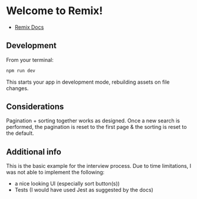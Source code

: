 # Welcome to Remix!

- [Remix Docs](https://remix.run/docs)

## Development

From your terminal:

```sh
npm run dev
```

This starts your app in development mode, rebuilding assets on file changes.

## Considerations

Pagination + sorting together works as designed. Once a new search is performed, the pagination is reset to the first page & the sorting is reset to the default.

## Additional info

This is the basic example for the interview process. Due to time limitations, I was not able to implement the following:

- a nice looking UI (especially sort button(s))
- Tests (I would have used Jest as suggested by the docs)
